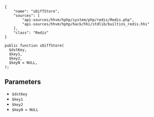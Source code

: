 ``` yamlmeta
{
    "name": "sDiffStore",
    "sources": [
        "api-sources/hhvm/hphp/system/php/redis/Redis.php",
        "api-sources/hhvm/hphp/hack/hhi/stdlib/builtins_redis.hhi"
    ],
    "class": "Redis"
}
```




``` Hack
public function sDiffStore(
  $dstKey,
  $key1,
  $key2,
  $keyN = NULL,
);
```




## Parameters




+ ` $dstKey `
+ ` $key1 `
+ ` $key2 `
+ ` $keyN = NULL `
<!-- HHAPIDOC -->
